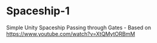 # Spaceship-1
Simple Unity Spaceship Passing through Gates - Based on https://www.youtube.com/watch?v=XtQMytORBmM

